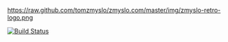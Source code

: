 https://raw.github.com/tomzmyslo/zmyslo.com/master/img/zmyslo-retro-logo.png

[![Build Status](https://travis-ci.org/tomzmyslo/zmyslo.com.png?branch=master)](https://travis-ci.org/tomzmyslo/zmyslo.com)